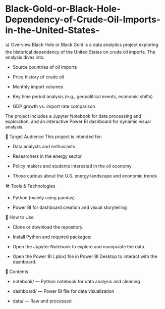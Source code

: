 # Black-Gold-or-Black-Hole-Dependency-of-Crude-Oil-Imports-in-the-United-States-

📊 Overview
Black Hole or Black Gold is a data analytics project exploring the historical dependency of the United States on crude oil imports. The analysis dives into:

- Source countries of oil imports

- Price history of crude oil

- Monthly import volumes

- Key time period analysis (e.g., geopolitical events, economic shifts)

- GDP growth vs. import rate comparison

The project includes a Jupyter Notebook for data processing and exploration, and an interactive Power BI dashboard for dynamic visual analysis.

🧠 Target Audience
This project is intended for:

- Data analysts and enthusiasts

- Researchers in the energy sector

- Policy makers and students interested in the oil economy

- Those curious about the U.S. energy landscape and economic trends

🛠️ Tools & Technologies
- Python (mainly using pandas)

- Power BI for dashboard creation and visual storytelling

🚀 How to Use
- Clone or download the repository.

- Install Python and required packages:
  
- Open the Jupyter Notebook to explore and manipulate the data.

- Open the Power BI (.pbix) file in Power BI Desktop to interact with the dashboard.

📁 Contents
- notebook/ — Python notebook for data analysis and cleaning

- dashboard/ — Power BI file for data visualization

- data/ — Raw and processed 
